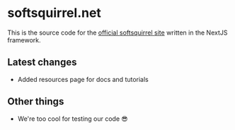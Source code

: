 # softsquirrel.net
This is the source code for the [official softsquirrel site](https://softsquirrel.net/) written in the NextJS framework.

## Latest changes
- Added resources page for docs and tutorials

## Other things
- We're too cool for testing our code 😎